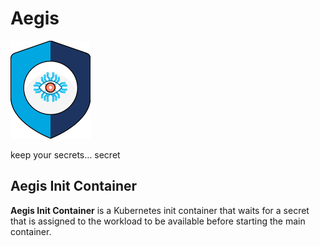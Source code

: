 # Aegis

![Aegis](../../assets/aegis-icon.png "Aegis")

keep your secrets… secret

## Aegis Init Container

**Aegis Init Container** is a Kubernetes init container that waits for a 
secret that is assigned to the workload to be available before starting the
main container.